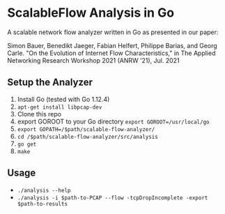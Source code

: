 # ScalableFlow Analysis in Go 

A scalable network flow analyzer written in Go as presented in our paper:

Simon Bauer, Benedikt Jaeger, Fabian Helfert, Philippe Barias, and Georg Carle. "On the Evolution of Internet Flow Characteristics," in The Applied Networking Research Workshop 2021 (ANRW ’21), Jul. 2021

## Setup the Analyzer

1. Install Go (tested with Go 1.12.4)
2. `apt-get install libpcap-dev`
2. Clone this repo 
3. export GOROOT to your Go directory `export GOROOT=/usr/local/go`
4. `export GOPATH=/$path/scalable-flow-analyzer/`
5. `cd /$path/scalable-flow-analyzer/src/analysis`
6. `go get`
7. `make`

## Usage 

* `./analysis --help`
* `./analysis -i $path-to-PCAP --flow -tcpDropIncomplete -export $path-to-results`


